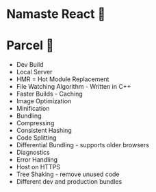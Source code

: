 # Namaste React 🚀

# Parcel 🚀
- Dev Build
- Local Server
- HMR = Hot Module Replacement
- File Watching Algorithm - Written in C++
- Faster Builds - Caching
- Image Optimization
- Minification
- Bundling
- Compressing
- Consistent Hashing
- Code Splitting
- Differential Bundling - supports older browsers
- Diagnostics
- Error Handling
- Host on HTTPS
- Tree Shaking - remove unused code
- Different dev and production bundles